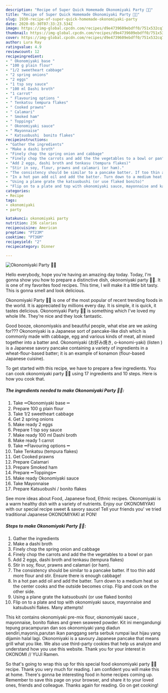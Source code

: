 ```yaml
---
description: "Recipe of Super Quick Homemade Okonomiyaki Party 🎌🎉"
title: "Recipe of Super Quick Homemade Okonomiyaki Party 🎌🎉"
slug: 1930-recipe-of-super-quick-homemade-okonomiyaki-party
date: 2020-05-30T07:33:23.534Z
image: https://img-global.cpcdn.com/recipes/d9e4739609ebdff0/751x532cq70/okonomiyaki-party-🎌🎉-recipe-main-photo.jpg
thumbnail: https://img-global.cpcdn.com/recipes/d9e4739609ebdff0/751x532cq70/okonomiyaki-party-🎌🎉-recipe-main-photo.jpg
cover: https://img-global.cpcdn.com/recipes/d9e4739609ebdff0/751x532cq70/okonomiyaki-party-🎌🎉-recipe-main-photo.jpg
author: Lura Ray
ratingvalue: 4.9
reviewcount: 12
recipeingredient:
- " Okonomiyaki base "
- "100 g plain flour"
- "1/2 sweetheart cabbage"
- "2 spring onions"
- "2 eggs"
- "1 tsp soy sauce"
- "100 ml Dashi broth"
- "1 carrot"
- " Flavouring options "
- " Tenkatsu tempura flakes"
- " Cooked prawns"
- " Calamari"
- " Smoked ham"
- " Toppings"
- " Okonomiyaki sauce"
- " Mayonnaise"
- " Katsuobushi  bonito flakes"
recipeinstructions:
- "Gather the ingredients"
- "Make a dashi broth"
- "Finely chop the spring onion and cabbage"
- "Finely chop the carrots and add the the vegetables to a bowl or pan"
- "Add 2 eggs, dashi broth and tenkasu (tempura flakes)"
- "Stir in soy, flour, prawns and calamari (or ham)."
- "The consistency should be similar to a pancake batter. If too thin add more flour and stir. Ensure there is enough cabbage!"
- "In a hot pan add oil and add the batter. Turn down to a medium heat so the center cooks and the outside becomes crisp. Flip and cook on the other side."
- "Using a plane grate the katsuobushi (or use flaked bonito)"
- "Flip on to a plate and top with okonomiyaki sauce, mayonnaise and katsubushi flakes. Many attempts!"
categories:
- Recipe
tags:
- okonomiyaki
- party

katakunci: okonomiyaki party 
nutrition: 236 calories
recipecuisine: American
preptime: "PT23M"
cooktime: "PT36M"
recipeyield: "2"
recipecategory: Dinner

---
```



![Okonomiyaki Party 🎌🎉](https://img-global.cpcdn.com/recipes/d9e4739609ebdff0/751x532cq70/okonomiyaki-party-🎌🎉-recipe-main-photo.jpg)

Hello everybody, hope you're having an amazing day today. Today, I'm gonna show you how to prepare a distinctive dish, okonomiyaki party 🎌🎉. It is one of my favorites food recipes. This time, I will make it a little bit tasty. This is gonna smell and look delicious.

Okonomiyaki Party 🎌🎉 is one of the most popular of recent trending foods in the world. It is appreciated by millions every day. It is simple, it is quick, it tastes delicious. Okonomiyaki Party 🎌🎉 is something which I've loved my whole life. They're nice and they look fantastic.

Good booze, okonomiyakis and beautiful people, what else are we asking for??? Okonomiyaki is a Japanese sort of pancake-like dish which is commonly made with cabbage, egg and various kinds of meat, all mixed together into a batter and. Okonomiyaki (お好み焼き, o-konomi-yaki) (listen ) is a Japanese savory pancake containing a variety of ingredients in a wheat-flour-based batter; it is an example of konamon (flour-based Japanese cuisine).


To get started with this recipe, we have to prepare a few ingredients. You can cook okonomiyaki party 🎌🎉 using 17 ingredients and 10 steps. Here is how you cook that.

<!--inarticleads1-->

##### The ingredients needed to make Okonomiyaki Party 🎌🎉:

1. Take  ➖Okonomiyaki base ➖
1. Prepare 100 g plain flour
1. Take 1/2 sweetheart cabbage
1. Get 2 spring onions
1. Make ready 2 eggs
1. Prepare 1 tsp soy sauce
1. Make ready 100 ml Dashi broth
1. Make ready 1 carrot
1. Take  ➖Flavouring options ➖
1. Take  Tenkatsu (tempura flakes)
1. Get  Cooked prawns
1. Prepare  Calamari
1. Prepare  Smoked ham
1. Prepare  ➖Toppings➖
1. Make ready  Okonomiyaki sauce
1. Take  Mayonnaise
1. Prepare  Katsuobushi / bonito flakes


See more ideas about Food, Japanese food, Ethnic recipes. Okonomiyaki is a warm healthy dish with a variety of nutrients. Enjoy our OKONOMIYAKI with our special recipe sweet &amp; savory sauce! Tell your friends you&#39; ve tried traditional Japanese OKONOMIYAKI at PON! 

<!--inarticleads2-->

##### Steps to make Okonomiyaki Party 🎌🎉:

1. Gather the ingredients
1. Make a dashi broth
1. Finely chop the spring onion and cabbage
1. Finely chop the carrots and add the the vegetables to a bowl or pan
1. Add 2 eggs, dashi broth and tenkasu (tempura flakes)
1. Stir in soy, flour, prawns and calamari (or ham).
1. The consistency should be similar to a pancake batter. If too thin add more flour and stir. Ensure there is enough cabbage!
1. In a hot pan add oil and add the batter. Turn down to a medium heat so the center cooks and the outside becomes crisp. Flip and cook on the other side.
1. Using a plane grate the katsuobushi (or use flaked bonito)
1. Flip on to a plate and top with okonomiyaki sauce, mayonnaise and katsubushi flakes. Many attempts!


This kit contains okonomiyaki pre-mix flour, okonomiyaki sauce , mayonnaise, bonito flakes and green seaweed powder. Kit ini mengandungi tepung pracampuran dan sos okonomiyaki yang diadun sendiri,mayonis,parutan ikan panggang serta serbuk rumpai laut hijau yang dijamin halal lagi. Okonomiyaki is a savoury Japanese pancake that means grill what you like. We also use third-party cookies that help us analyze and understand how you use this website. Thank you for your interest in OKONOMI // YUJI Ramen. 

So that's going to wrap this up for this special food okonomiyaki party 🎌🎉 recipe. Thank you very much for reading. I am confident you will make this at home. There's gonna be interesting food in home recipes coming up. Remember to save this page on your browser, and share it to your loved ones, friends and colleague. Thanks again for reading. Go on get cooking!
